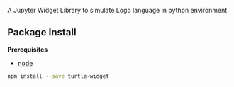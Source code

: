 A Jupyter Widget Library to simulate Logo language in python environment

Package Install
---------------

**Prerequisites**
- [node](http://nodejs.org/)

```bash
npm install --save turtle-widget
```
